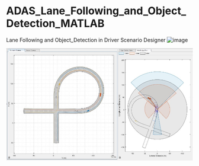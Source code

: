 # ADAS_Lane_Following_and_Object_Detection_MATLAB
Lane Following and Object_Detection in Driver Scenario Designer
<img width="600" height="388" alt="image" src="https://github.com/user-attachments/assets/3f3cc12a-1641-4c17-b1a3-cccdcaf6771d" />

![Front_View](https://github.com/sohan2961/ADAS_Lane_Following_and_Object_Detection_MATLAB/blob/6c860062abd0bdd97c9212c8f01083fe9e901e24/Lane%20Following%20and%20Object%20detection%20with%20LIDAR%2C%20Radar%20and%20Camera.jpg)
